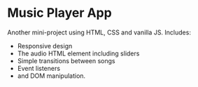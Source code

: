 <h1>Music Player App</h1> 

<p> Another mini-project using HTML, CSS and vanilla JS. Includes:
<ul> <li>Responsive design</li>
<li>The audio HTML element including sliders</li>
<li>Simple transitions between songs</li>
<li>Event listeners</li>
<li>and DOM manipulation.</li> </p>
